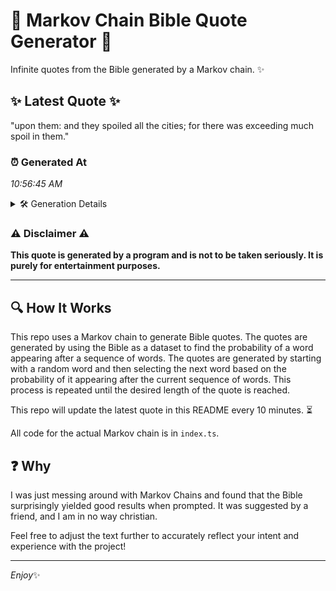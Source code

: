 # 📖 Markov Chain Bible Quote Generator 📖

Infinite quotes from the Bible generated by a Markov chain. ✨

## ✨ Latest Quote ✨
"upon them: and they spoiled all the cities; for there was exceeding much spoil in them."

### ⏰ Generated At
*10:56:45 AM*

<details>
    <summary>🛠️ Generation Details</summary>
    <p>
        <strong>🌱 Seed:</strong> upon<br>
        <strong>🔄 Iterations:</strong> 15<br>
        <strong>📜 Context History:</strong><br>[ upon ]: them:<br>[ upon, them: ]: and<br>[ upon, them:, and ]: they<br>[ upon, them:, and, they ]: spoiled<br>[ upon, them:, and, they, spoiled ]: all<br>[ upon, them:, and, they, spoiled, all ]: the<br>[ them:, and, they, spoiled, all, the ]: cities;<br>[ and, they, spoiled, all, the, cities; ]: for<br>[ they, spoiled, all, the, cities;, for ]: there<br>[ spoiled, all, the, cities;, for, there ]: was<br>[ all, the, cities;, for, there, was ]: exceeding<br>[ the, cities;, for, there, was, exceeding ]: much<br>[ cities;, for, there, was, exceeding, much ]: spoil<br>[ for, there, was, exceeding, much, spoil ]: in<br>[ there, was, exceeding, much, spoil, in ]: them.<br>
    </p>
</details>

### ⚠️ Disclaimer ⚠️
**This quote is generated by a program and is not to be taken seriously. It is purely for entertainment purposes.**

---

## 🔍 How It Works

This repo uses a Markov chain to generate Bible quotes. The quotes are generated by using the Bible as a dataset to find the probability of a word appearing after a sequence of words. The quotes are generated by starting with a random word and then selecting the next word based on the probability of it appearing after the current sequence of words. This process is repeated until the desired length of the quote is reached.

This repo will update the latest quote in this README every 10 minutes. ⏳

All code for the actual Markov chain is in `index.ts`.

## ❓ Why

I was just messing around with Markov Chains and found that the Bible surprisingly yielded good results when prompted. 
It was suggested by a friend, and I am in no way christian.

Feel free to adjust the text further to accurately reflect your intent and experience with the project!

---

*Enjoy*✨
